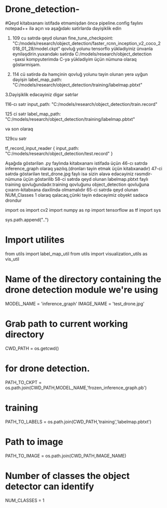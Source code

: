 <p>

# Drone_detection-
#Qeyd
kitabxananı istifadə etməmişdən öncə pipeline.config faylını notepad++ ilə açın və aşağıdakı sətirlərdə dəyişiklik edin
1. 109 cu sətrdə qeyd olunan fine_tune_checkpoint: "C:/models/research/object_detection/faster_rcnn_inception_v2_coco_2018_01_28/model.ckpt"
qovluğ yolunu tensorflo yüklədiyiniz ünvanla eyniləşdirin.yuxarıdakı sətirdə C:/models/research/object_detection 
-şəxsi kompyuterimdə C-yə yüklədiyim üçün nümunə olaraq göstərmişəm.

2. 114 cü sətirdə də həmçinin qovluğ yolunu təyin olunan yerə uyğun dəyişin
label_map_path: "C:/models/research/object_detection/training/labelmap.pbtxt"

3.Dəyişiklik edəcəyiniz digər sətrlər

116-cı sətr   input_path: "C:/models/research/object_detection/train.record"

125 ci sətr   label_map_path: "C:/models/research/object_detection/training/labelmap.pbtxt"

və son olaraq 

129cu sətr

tf_record_input_reader {
    input_path: "C:/models/research/object_detection/test.record"
  }






Aşağıda göstərilən .py faylında kitabxananı istifadə üçün 46-cı sətrdə inference_graph olaraq yazılıq.(dronları təyin etmək üçün kitabxanadır)
47-ci sətrdə göstərilən test_drone.jpg faylı isə sizin əlavə edəcəyiniz rəsmdir-nümunə üçün göstərilib
58-ci sətrdə qeyd olunan labelmap.pbtxt faylı training qovluğundadır.training qovluğunu object_detection qovluğuna çıxarın-kitabxana daxilində olmamalıdır
65-ci sətrdə qeyd olunan NUM_Classes 1 olaraq qalacaq,çünki təyin edəcəyimiz obyekt sadəcə drondur

import os
import cv2
import numpy as np
import tensorflow as tf
import sys


sys.path.append("..")

# Import utilites
from utils import label_map_util
from utils import visualization_utils as vis_util

# Name of the directory containing the drone detection module we're using
MODEL_NAME = 'inference_graph' 
IMAGE_NAME = 'test_drone.jpg'

# Grab path to current working directory
CWD_PATH = os.getcwd()


# for drone detection.
PATH_TO_CKPT = os.path.join(CWD_PATH,MODEL_NAME,'frozen_inference_graph.pb')


# training 
PATH_TO_LABELS = os.path.join(CWD_PATH,'training','labelmap.pbtxt')

# Path to image
PATH_TO_IMAGE = os.path.join(CWD_PATH,IMAGE_NAME)

# Number of classes the object detector can identify
NUM_CLASSES = 1

</p>
